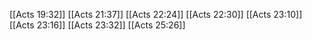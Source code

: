 [[Acts 19:32]]
[[Acts 21:37]]
[[Acts 22:24]]
[[Acts 22:30]]
[[Acts 23:10]]
[[Acts 23:16]]
[[Acts 23:32]]
[[Acts 25:26]]
